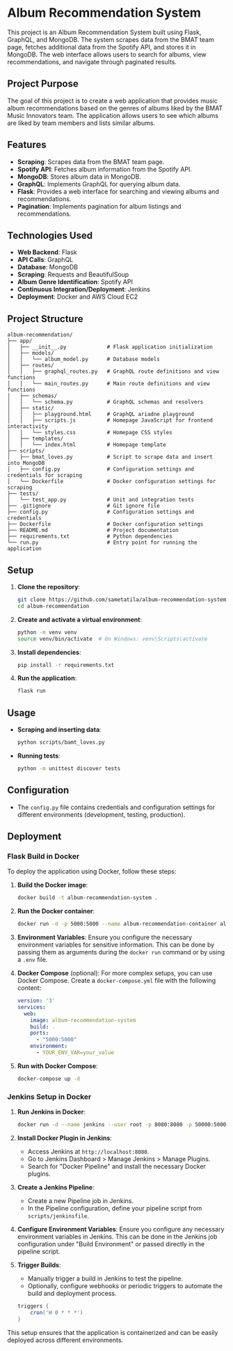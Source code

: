 # Album Recommendation System

This project is an Album Recommendation System built using Flask, GraphQL, and MongoDB. The system scrapes data from the BMAT team page, fetches additional data from the Spotify API, and stores it in MongoDB. The web interface allows users to search for albums, view recommendations, and navigate through paginated results.

## Project Purpose

The goal of this project is to create a web application that provides music album recommendations based on the genres of albums liked by the BMAT Music Innovators team. The application allows users to see which albums are liked by team members and lists similar albums.

## Features

- **Scraping**: Scrapes data from the BMAT team page.
- **Spotify API**: Fetches album information from the Spotify API.
- **MongoDB**: Stores album data in MongoDB.
- **GraphQL**: Implements GraphQL for querying album data.
- **Flask**: Provides a web interface for searching and viewing albums and recommendations.
- **Pagination**: Implements pagination for album listings and recommendations.

## Technologies Used

- **Web Backend**: Flask
- **API Calls**: GraphQL
- **Database**: MongoDB
- **Scraping**: Requests and BeautifulSoup
- **Album Genre Identification**: Spotify API
- **Continuous Integration/Deployment**: Jenkins
- **Deployment**: Docker and AWS Cloud EC2

## Project Structure

```plaintext
album-recommendation/
├── app/
│   ├── __init__.py             # Flask application initialization
│   ├── models/
│   │   └── album_model.py      # Database models
│   ├── routes/
│   │   ├── graphql_routes.py   # GraphQL route definitions and view functions
│   │   └── main_routes.py      # Main route definitions and view functions
│   ├── schemas/
│   │   └── schema.py           # GraphQL schemas and resolvers
│   ├── static/
│   │   ├── playground.html     # GraphQL ariadne playground
│   │   ├── scripts.js          # Homepage JavaScript for frontend interactivity
│   │   └── styles.css          # Homepage CSS styles
│   ├── templates/
│   │   └── index.html          # Homepage template
├── scripts/
│   ├── bmat_loves.py           # Script to scrape data and insert into MongoDB
│   ├── config.py               # Configuration settings and credentials for scraping
│   └── Dockerfile              # Docker configuration settings for scraping
├── tests/
│   └── test_app.py             # Unit and integration tests
├── .gitignore                  # Git ignore file
├── config.py                   # Configuration settings and credentials
├── Dockerfile                  # Docker configuration settings
├── README.md                   # Project documentation
├── requirements.txt            # Python dependencies
└── run.py                      # Entry point for running the application
```

## Setup

1. **Clone the repository**:
    ```sh
    git clone https://github.com/sametatila/album-recommendation-system.git
    cd album-recommendation
    ```

2. **Create and activate a virtual environment**:
    ```sh
    python -m venv venv
    source venv/bin/activate  # On Windows: venv\Scripts\activate
    ```

3. **Install dependencies**:
    ```sh
    pip install -r requirements.txt
    ```

4. **Run the application**:
    ```sh
    flask run
    ```

## Usage

- **Scraping and inserting data**:
    ```sh
    python scripts/bamt_loves.py
    ```

- **Running tests**:
    ```sh
    python -m unittest discover tests
    ```

## Configuration

- The `config.py` file contains credentials and configuration settings for different environments (development, testing, production).

## Deployment

### Flask Build in Docker

To deploy the application using Docker, follow these steps:

1. **Build the Docker image**:
    ```sh
    docker build -t album-recommendation-system .
    ```

2. **Run the Docker container**:
    ```sh
    docker run -d -p 5000:5000 --name album-recommendation-container album-recommendation-system
    ```

3. **Environment Variables**:
    Ensure you configure the necessary environment variables for sensitive information. This can be done by passing them as arguments during the `docker run` command or by using a `.env` file.

4. **Docker Compose** (optional):
    For more complex setups, you can use Docker Compose. Create a `docker-compose.yml` file with the following content:
    ```yaml
    version: '3'
    services:
      web:
        image: album-recommendation-system
        build: .
        ports:
          - "5000:5000"
        environment:
          - YOUR_ENV_VAR=your_value
    ```

5. **Run with Docker Compose**:
    ```sh
    docker-compose up -d
    ```

### Jenkins Setup in Docker

1. **Run Jenkins in Docker**:
    ```sh
    docker run -d --name jenkins --user root -p 8080:8080 -p 50000:50000 -v jenkins_home:/var/jenkins_home -v /var/run/docker.sock:/var/run/docker.sock -v /usr/bin/docker:/usr/bin/docker jenkins/jenkins:lts-jdk17
    ```

2. **Install Docker Plugin in Jenkins**:
    - Access Jenkins at `http://localhost:8080`.
    - Go to Jenkins Dashboard > Manage Jenkins > Manage Plugins.
    - Search for "Docker Pipeline" and install the necessary Docker plugins.

3. **Create a Jenkins Pipeline**:
    - Create a new Pipeline job in Jenkins.
    - In the Pipeline configuration, define your pipeline script from `scripts/jenkinsfile`.

4. **Configure Environment Variables**:
    Ensure you configure any necessary environment variables in Jenkins. This can be done in the Jenkins job configuration under "Build Environment" or passed directly in the pipeline script.

5. **Trigger Builds**:
    - Manually trigger a build in Jenkins to test the pipeline.
    - Optionally, configure webhooks or periodic triggers to automate the build and deployment process.
    ```groovy
    triggers {
        cron('H 0 * * *')
    }
    ```

This setup ensures that the application is containerized and can be easily deployed across different environments.
